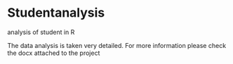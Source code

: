 # Studentanalysis
analysis of student in R 

The data analysis is taken very detailed. For more information please check the docx attached to the project
